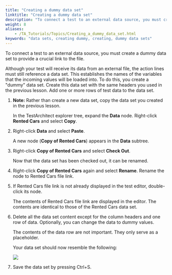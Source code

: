 ```yaml
--- 
title: "Creating a dummy data set"
linktitle: "Creating a dummy data set"
description: "To connect a test to an external data source, you must create a dummy data set to provide a crucial link to the file."
weight: 8
aliases: 
    - /TA_Tutorials/Topics/Creating_a_dummy_data_set.html
keywords: "data sets, creating dummy, creating, dummy data sets"
---
```


To connect a test to an external data source, you must create a dummy data set to provide a crucial link to the file.

Although your test will receive its data from an external file, the action lines must still reference a data set. This establishes the names of the variables that the incoming values will be loaded into. To do this, you create a "dummy" data set. Create this data set with the same headers you used in the previous lesson. Add one or more rows of test data to the data set.

1.  **Note:** Rather than create a new data set, copy the data set you created in the previous lesson.

    In the TestArchitect explorer tree, expand the **Data** node. Right-click **Rented Cars** and select **Copy**.

2.  Right-click **Data** and select **Paste**.

    A new node \(**Copy of Rented Cars**\) appears in the **Data** subtree.

3.  Right-click **Copy of Rented Cars** and select **Check Out**.

    Now that the data set has been checked out, it can be renamed.

4.  Right-click **Copy of Rented Cars** again and select **Rename**. Rename the node to Rented Cars file link.

5.  If Rented Cars file link is not already displayed in the test editor, double-click its node.

    The contents of Rented Cars file link are displayed in the editor. The contents are identical to those of the Rented Cars data set.

6.  Delete all the data set content except for the column headers and one row of data. Optionally, you can change the data to dummy values.

    The contents of the data row are not important. They only serve as a placeholder.

    Your data set should now resemble the following:

    ![](/images/TA_Tutorials/Images/tut.Data_Sets.Rented_Cars_file_link_DS.png)

7.  Save the data set by pressing Ctrl+S.





